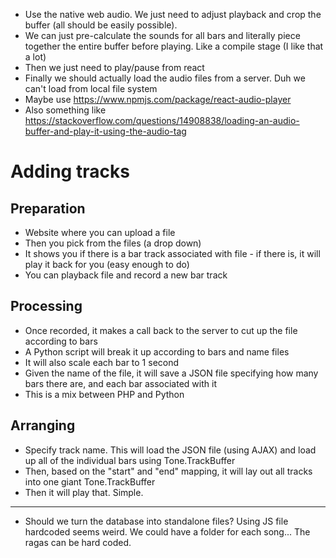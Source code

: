 * Use the native web audio. We just need to adjust playback and crop the buffer (all should be easily possible).
* We can just pre-calculate the sounds for all bars and literally piece together the entire buffer before playing. Like a compile stage (I like that a lot)
* Then we just need to play/pause from react
* Finally we should actually load the audio files from a server. Duh we can't load from local file system
* Maybe use https://www.npmjs.com/package/react-audio-player
* Also something like https://stackoverflow.com/questions/14908838/loading-an-audio-buffer-and-play-it-using-the-audio-tag


# Adding tracks
## Preparation
* Website where you can upload a file
* Then you pick from the files (a drop down)
* It shows you if there is a bar track associated with file - if there is, it will play it back for you (easy enough to do)
* You can playback file and record a new bar track

## Processing
* Once recorded, it makes a call back to the server to cut up the file according to bars
* A Python script will break it up according to bars and name files
* It will also scale each bar to 1 second
* Given the name of the file, it will save a JSON file specifying how many bars there are, and each bar associated with it
* This is a mix between PHP and Python

## Arranging
* Specify track name. This will load the JSON file (using AJAX) and load up all of the individual bars using Tone.TrackBuffer
* Then, based on the "start" and "end" mapping, it will lay out all tracks into one giant Tone.TrackBuffer
* Then it will play that. Simple.



---

* Should we turn the database into standalone files? Using JS file hardcoded seems weird. We could have a folder for each song... The ragas can be hard coded.
